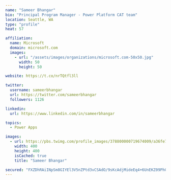 ```yaml
---
name: "Sameer Bhangar"
bio: "Principal Program Manager - Power Platform CAT team"
location: Seattle, WA
type: "profile"
heat: 57

affiliation:
  name: Microsoft
  domain: microsoft.com
  images:
    - url: "/assets/images/organizations/microsoft.com-50x50.jpg"
      width: 50
      height: 50

website: https://t.co/nrTQtfl3ll

twitter:
  username: sameerbhangar
  url: https://twitter.com/sameerbhangar
  followers: 1126

linkedin:
  url: https://www.linkedin.com/in/sameerbhangar

topics:
  - Power Apps

images:
  - url: https://pbs.twimg.com/profile_images/378800000719674009/a36fe7ddfab1778b76e5793772e43798_400x400.jpeg
    width: 400
    height: 400
    isCached: true
    title: "Sameer Bhangar"

secured: "FXZDhRAiINpSm8GIYEl3V5nZPtd3vCSAdO/9sKcAdjMideEq4+6UnEKZ09Ph0cw7U4cUYmAnKE/bC9bZr24c9AjHs0bRcRE6oYp5SkDgh4ilbe9eAE5MWuzaCEM0/QNYOjE7EziSYPiGvyumEvb79AbLB0aWKjKBZgyJmmktIOXmIHCzu6Mgq1z9z5zWesH7g3ayyIWs93Vnbqqkdzjf/DtCPq5A7bjNldiRB4leUbmM0aB7mwN8d/fXT1pB1ghikuBT/nMb8I6cc9AifOmj9R9O9K1rK0G40BhyZDxSD/RsLfCnbC/59gr1glR6OeFyhn7L7yGn1Ywq+qrUoa1PWmzVaHZHS4xK6DjDsU7GLV4U8jwhx793kmTmdEOELOmlc5M7cOZJStOUZzqMb3rC0tz3WpdvU5T4XaCdH+DFcSU=;3cMN0N3q/XbBDjZ41+dPzg=="
---
```


